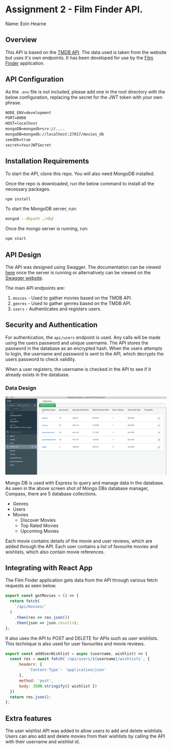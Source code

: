# Assignment 2 - Film Finder API.

Name: Eoin Hearne

## Overview

This API is based on the [TMDB API](https://developers.themoviedb.org/3/getting-started/introduction). The data used is taken from the website but uses it's own endpoints. It has been developed for use by the [Film Finder](https://github.com/ojoesuff/movies_online) application.

## API Configuration
As the ```.env``` file is not included, please add one in the root directory with the below configuration, replacing the secret for the JWT token with your own phrase.

```bat
NODE_ENV=development
PORT=8080
HOST=localhost
mongoDB=mongodb+srv://....
mongoDB=mongodb://localhost:27017/movies_db
seedDb=true
secret=YourJWTSecret
```

## Installation Requirements

To start the API, clone this repo. You will also need MongoDB installed.

Once the repo is downloaded, run the below command to install all the necessary packages.

```bat
npm install
```

To start the MongoDB server, run:

```bat
mongod --dbpath ./db/
```

Once the mongo server is running, run: 

```bat
npm start
```

## API Design

The API was designed using Swagger. The documentation can be viewed [here](http://localhost:8080/api/docs/) once the server is running or alternatively can be viewed on the [Swagger website](https://app.swaggerhub.com/apis/eoin-hearne/MovieAPI/1.0#free).

The main API endpoints are:

1. ```movies``` - Used to gather movies based on the TMDB API.
2. ```genres``` - Used to gather genres based on the TMDB API.
3. ```users``` - Authenticates and registers users.

## Security and Authentication

For authentication, the ```api/users``` endpoint is used. Any calls will be made using the users password and unique username. The API stores the password in the database as an encrypted hash. When the users attempts to login, the username and password is sent to the API, which decrypts the users password to check validity. 

When a user registers, the username is checked in the API to see if it already exists in the database.

### Data Design

![Mongo DB Compass Image](./images/mongo.png)

Mongo DB is used with Express to query and manage data in the database. As seen in the above screen shot of Mongo DBs database manager, Compass, there are 5 database collections.

- Genres
- Users
- Movies
    - Discover Movies
    - Top Rated Movies
    - Upcoming Movies

Each movie contains details of the movie and user reviews, which are added through the API.
Each user contains a list of favourite movies and wishlists, which also contain movie references.

## Integrating with React App

The Film Finder application gets data from the API through various fetch requests as seen below.

~~~Javascript
export const getMovies = () => {
  return fetch(
    `/api/movies/`
  )
    .then(res => res.json())
    .then(json => json.results);
};
~~~

It also uses the API to POST and DELETE for APIs such as user wishlists. This technique is also used for user favourites and movie reviews.

~~~Javascript
export const addUserWishlist = async (username, wishlist) => {
  const res = await fetch(`/api/users/${username}/wishlists`, {
      headers: {
          'Content-Type': 'application/json'
      },
      method: 'post',
      body: JSON.stringify({ wishlist })
  })
  return res.json();
};
~~~

## Extra features

The user wishlist API was added to allow users to add and delete wishlists. Users can also add and delete movies from their wishlists by calling the API with their username and wishlist id.  
